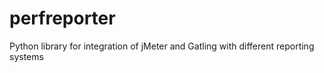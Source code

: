 # perfreporter
Python library for integration of jMeter and Gatling with different reporting systems
